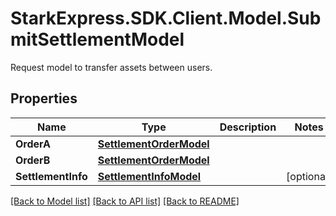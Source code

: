 # StarkExpress.SDK.Client.Model.SubmitSettlementModel
Request model to transfer assets between users.

## Properties

Name | Type | Description | Notes
------------ | ------------- | ------------- | -------------
**OrderA** | [**SettlementOrderModel**](SettlementOrderModel.md) |  | 
**OrderB** | [**SettlementOrderModel**](SettlementOrderModel.md) |  | 
**SettlementInfo** | [**SettlementInfoModel**](SettlementInfoModel.md) |  | [optional] 

[[Back to Model list]](../README.md#documentation-for-models) [[Back to API list]](../README.md#documentation-for-api-endpoints) [[Back to README]](../README.md)

